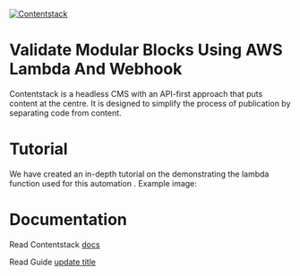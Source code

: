 [![Contentstack](https://www.contentstack.com/docs/static/images/contentstack.png)](https://www.contentstack.com/)

# Validate Modular Blocks Using AWS Lambda And Webhook

Contentstack is a headless CMS with an API-first approach that puts content at the centre. It is designed to simplify the process of publication by separating code from content.


# Tutorial

We have created an in-depth tutorial on the demonstrating the lambda function used for this automation . Example image:


# Documentation

Read Contentstack [docs](https://www.contentstack.com/docs/)

Read Guide [update title](#)
